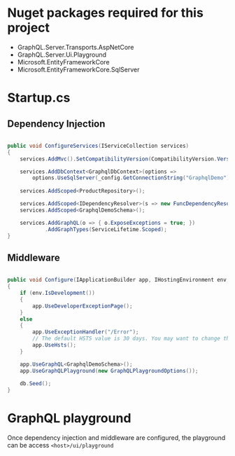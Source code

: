 ﻿# Nuget packages required for this project

* GraphQL.Server.Transports.AspNetCore
* GraphQL.Server.Ui.Playground
* Microsoft.EntityFrameworkCore
* Microsoft.EntityFrameworkCore.SqlServer

# Startup.cs

## Dependency Injection

```csharp

public void ConfigureServices(IServiceCollection services)
{
    services.AddMvc().SetCompatibilityVersion(CompatibilityVersion.Version_2_2);

    services.AddDbContext<GraphqlDbContext>(options =>
        options.UseSqlServer(_config.GetConnectionString("GraphqlDemo")));
            
    services.AddScoped<ProductRepository>();

    services.AddScoped<IDependencyResolver>(s => new FuncDependencyResolver(s.GetRequiredService));
    services.AddScoped<GraphqlDemoSchema>();

    services.AddGraphQL(o => { o.ExposeExceptions = true; })
            .AddGraphTypes(ServiceLifetime.Scoped);
}

```

## Middleware 

```csharp

public void Configure(IApplicationBuilder app, IHostingEnvironment env, GraphqlDbContext db)
{
    if (env.IsDevelopment())
    {
        app.UseDeveloperExceptionPage();
    }
    else
    {
        app.UseExceptionHandler("/Error");
        // The default HSTS value is 30 days. You may want to change this for production scenarios, see https://aka.ms/aspnetcore-hsts.
        app.UseHsts();
    }

    app.UseGraphQL<GraphqlDemoSchema>();
    app.UseGraphQLPlayground(new GraphQLPlaygroundOptions());
            
	db.Seed();
}

```
# GraphQL playground

Once dependency injection and middleware are configured, the playground can be access `<host>/ui/playground`


